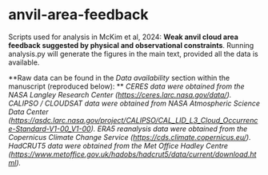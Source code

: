 # anvil-area-feedback
Scripts used for analysis in  McKim et al, 2024: **Weak anvil cloud area feedback suggested by physical and observational constraints**. Running analysis.py will generate the figures in the main text, provided all the data is available.

**Raw data can be found in the _Data availability_ section within the manuscript (reproduced below):
**
_CERES data were obtained from the NASA  Langley  Research Center (https://ceres.larc.nasa.gov/data/). CALIPSO / CLOUDSAT data were obtained from NASA Atmospheric Science Data Center (https://asdc.larc.nasa.gov/project/CALIPSO/CAL_LID_L3_Cloud_Occurrence-Standard-V1-00_V1-00). ERA5 reanalysis data were obtained from the Copernicus Climate Change Service (https://cds.climate.copernicus.eu/). HadCRUT5 data were obtained from the Met Office Hadley Centre (https://www.metoffice.gov.uk/hadobs/hadcrut5/data/current/download.html)._
